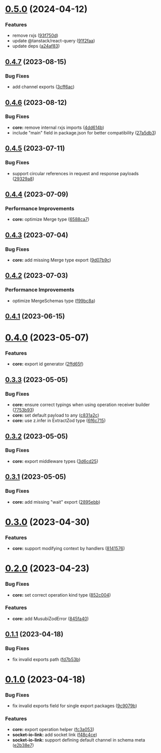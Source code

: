 # [0.5.0](https://github.com/TheUnderScorer/musubi/compare/socket-io-link-v0.4.7...socket-io-link-v0.5.0) (2024-04-12)


### Features

* remove rxjs ([93f750d](https://github.com/TheUnderScorer/musubi/commit/93f750d6ceb897efcd06ec67c1f65e943297ba37))
* update @tanstack/react-query ([91f2faa](https://github.com/TheUnderScorer/musubi/commit/91f2faa46ca98e4409d8ff9e7a20fd4759d7c9ae))
* update deps ([a24af83](https://github.com/TheUnderScorer/musubi/commit/a24af83d8d184116195849a70c80026c1956dd9e))

## [0.4.7](https://github.com/TheUnderScorer/musubi/compare/socket-io-link-v0.4.6...socket-io-link-v0.4.7) (2023-08-15)


### Bug Fixes

* add channel exports ([3cff6ac](https://github.com/TheUnderScorer/musubi/commit/3cff6acde6839c3aa2d781f4b19498b88c7c3b7d))

## [0.4.6](https://github.com/TheUnderScorer/musubi/compare/socket-io-link-v0.4.5...socket-io-link-v0.4.6) (2023-08-12)


### Bug Fixes

* **core:** remove internal rxjs imports ([4dd614b](https://github.com/TheUnderScorer/musubi/commit/4dd614bc9d686f3844bd251f20178cb9894e1671))
* include "main" field in package.json for better compatibility ([27a5db3](https://github.com/TheUnderScorer/musubi/commit/27a5db3e03d56e309c0a75dd31f4a21261993769))

## [0.4.5](https://github.com/TheUnderScorer/musubi/compare/socket-io-link-v0.4.4...socket-io-link-v0.4.5) (2023-07-11)


### Bug Fixes

* support circular references in request and response payloads ([29329a8](https://github.com/TheUnderScorer/musubi/commit/29329a8981b33479897de8628d0132c4dc40b320))

## [0.4.4](https://github.com/TheUnderScorer/musubi/compare/socket-io-link-v0.4.3...socket-io-link-v0.4.4) (2023-07-09)


### Performance Improvements

* **core:** optimize Merge type ([6588ca7](https://github.com/TheUnderScorer/musubi/commit/6588ca77b72a39f50ef1e7cf6e3b365ba7340982))

## [0.4.3](https://github.com/TheUnderScorer/musubi/compare/socket-io-link-v0.4.2...socket-io-link-v0.4.3) (2023-07-04)


### Bug Fixes

* **core:** add missing Merge type export ([9d07b9c](https://github.com/TheUnderScorer/musubi/commit/9d07b9c32a22262cf380814f1e8b54eda7eb58d2))

## [0.4.2](https://github.com/TheUnderScorer/musubi/compare/socket-io-link-v0.4.1...socket-io-link-v0.4.2) (2023-07-03)


### Performance Improvements

* optimize MergeSchemas type ([f99bc8a](https://github.com/TheUnderScorer/musubi/commit/f99bc8a309f8130a8a9d281d17cda76d1b43a021))

## [0.4.1](https://github.com/TheUnderScorer/musubi/compare/socket-io-link-v0.4.0...socket-io-link-v0.4.1) (2023-06-15)

# [0.4.0](https://github.com/TheUnderScorer/musubi/compare/socket-io-link-v0.3.3...socket-io-link-v0.4.0) (2023-05-07)


### Features

* **core:** export id generator ([2ffd65f](https://github.com/TheUnderScorer/musubi/commit/2ffd65f190e1b987d14c38ef67cae318aca9d58c))

## [0.3.3](https://github.com/TheUnderScorer/musubi/compare/socket-io-link-v0.3.2...socket-io-link-v0.3.3) (2023-05-05)


### Bug Fixes

* **core:** ensure correct typings when using operation receiver builder ([7753b93](https://github.com/TheUnderScorer/musubi/commit/7753b93c40b36a4589a2922dc8bad0dac2c28a11))
* **core:** set default payload to any ([c831a2c](https://github.com/TheUnderScorer/musubi/commit/c831a2c6e85aeb8afef2015dbbbd871008d48c64))
* **core:** use z.infer in ExtractZod type ([6f6c715](https://github.com/TheUnderScorer/musubi/commit/6f6c715f5fed461f40025310faaa014e178993aa))

## [0.3.2](https://github.com/TheUnderScorer/musubi/compare/socket-io-link-v0.3.1...socket-io-link-v0.3.2) (2023-05-05)


### Bug Fixes

* **core:** export middleware types ([3d6cd25](https://github.com/TheUnderScorer/musubi/commit/3d6cd250cf4ccf389dcda8164cae8fcfb52b6410))

## [0.3.1](https://github.com/TheUnderScorer/musubi/compare/socket-io-link-v0.3.0...socket-io-link-v0.3.1) (2023-05-05)


### Bug Fixes

* **core:** add missing "wait" export ([2895ebb](https://github.com/TheUnderScorer/musubi/commit/2895ebb381d49dfc02277f4ee5ecd100aabe660a))

# [0.3.0](https://github.com/TheUnderScorer/musubi/compare/socket-io-link-v0.2.0...socket-io-link-v0.3.0) (2023-04-30)


### Features

* **core:** support modifying context by handlers ([8141576](https://github.com/TheUnderScorer/musubi/commit/8141576997da59d6cd519f901a921c133607931e))

# [0.2.0](https://github.com/TheUnderScorer/musubi/compare/socket-io-link-v0.1.1...socket-io-link-v0.2.0) (2023-04-23)


### Bug Fixes

* **core:** set correct operation kind type ([852c004](https://github.com/TheUnderScorer/musubi/commit/852c0049bd5e70fedaa8ff8ae0650d276c5c9f28))


### Features

* **core:** add MusubiZodError ([845fa40](https://github.com/TheUnderScorer/musubi/commit/845fa4007454fae3b1f45f2eb43bd126a1b06574))

## [0.1.1](https://github.com/TheUnderScorer/musubi/compare/socket-io-link-v0.1.0...socket-io-link-v0.1.1) (2023-04-18)


### Bug Fixes

* fix invalid exports path ([fd7b53b](https://github.com/TheUnderScorer/musubi/commit/fd7b53be9c5e9f02d295f8584001a3b637ea733e))

# [0.1.0](https://github.com/TheUnderScorer/musubi/compare/socket-io-link-v0.0.1...socket-io-link-v0.1.0) (2023-04-18)


### Bug Fixes

* fix invalid exports field for single export packages ([9c9079b](https://github.com/TheUnderScorer/musubi/commit/9c9079b6a31b840307e67ba1ea21a9142b778470))


### Features

* **core:** export operation helper ([fc3a053](https://github.com/TheUnderScorer/musubi/commit/fc3a0531bcf212c1f675c23e309777dc6fb14f16))
* **socket-io-link:** add socket link ([f48c4ce](https://github.com/TheUnderScorer/musubi/commit/f48c4cec0fe21ff488c7928c5f52da003a870351))
* **socket-io-link:** support defining default channel in schema meta ([e2b38e7](https://github.com/TheUnderScorer/musubi/commit/e2b38e743ff89efb67865baf4440a630d5a9f834))
